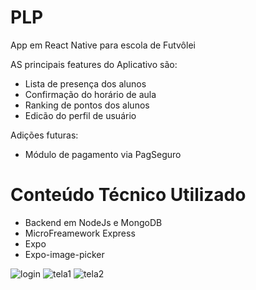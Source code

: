 # PLP
App em React Native para escola de Futvôlei

AS principais features do Aplicativo são:
- Lista de presença dos alunos 
- Confirmação do horário de aula
- Ranking de pontos dos alunos
- Edicão do perfil de usuário

Adições futuras:
- Módulo de pagamento via PagSeguro

# Conteúdo Técnico Utilizado
- Backend em NodeJs e MongoDB
- MicroFreamework Express
- Expo
- Expo-image-picker

![login](https://i.imgur.com/pvJkY6Q.png)  ![tela1](https://i.imgur.com/bTiCvKO.png)  ![tela2](https://i.imgur.com/pxhxHpI.png)

